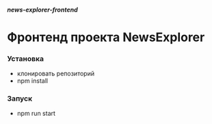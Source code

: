 ##### news-explorer-frontend

# Фронтенд проекта NewsExplorer

### Установка
- клонировать репозиторий
- npm install

### Запуск
- npm run start